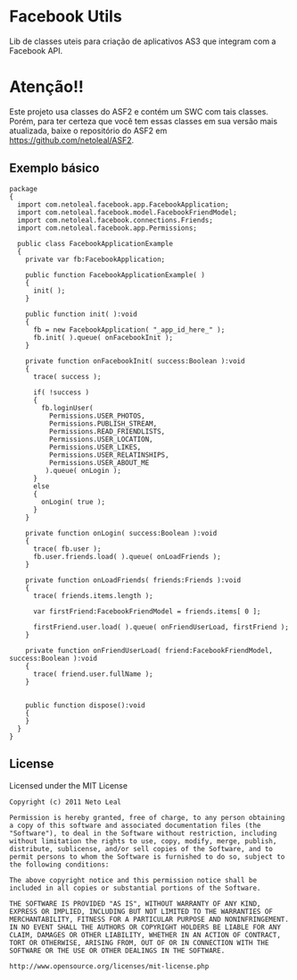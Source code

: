 Facebook Utils
===============================

Lib de classes uteis para criação de aplicativos AS3 que integram com a Facebook API.

Atenção!!
==========

Este projeto usa classes do ASF2 e contém um SWC com tais classes. Porém, para ter certeza que você tem essas classes em sua versão mais atualizada, baixe o repositório do ASF2 em https://github.com/netoleal/ASF2.

Exemplo básico
---------------

    package
    {
      import com.netoleal.facebook.app.FacebookApplication;
      import com.netoleal.facebook.model.FacebookFriendModel;
      import com.netoleal.facebook.connections.Friends;
      import com.netoleal.facebook.app.Permissions;
      
      public class FacebookApplicationExample
      {
        private var fb:FacebookApplication;
        
        public function FacebookApplicationExample( )
        {
          init( );
        }
        
        public function init( ):void
        {
          fb = new FacebookApplication( "_app_id_here_" );
          fb.init( ).queue( onFacebookInit );
        }
        
        private function onFacebookInit( success:Boolean ):void
        {
          trace( success );
          
          if( !success )
          {
            fb.loginUser(
              Permissions.USER_PHOTOS, 
              Permissions.PUBLISH_STREAM, 
              Permissions.READ_FRIENDLISTS, 
              Permissions.USER_LOCATION, 
              Permissions.USER_LIKES,
              Permissions.USER_RELATINSHIPS,
              Permissions.USER_ABOUT_ME
             ).queue( onLogin );
          }
          else
          {
            onLogin( true );
          }
        }
        
        private function onLogin( success:Boolean ):void
        {
          trace( fb.user );
          fb.user.friends.load( ).queue( onLoadFriends );
        }
        
        private function onLoadFriends( friends:Friends ):void
        {
          trace( friends.items.length );
          
          var firstFriend:FacebookFriendModel = friends.items[ 0 ];
          
          firstFriend.user.load( ).queue( onFriendUserLoad, firstFriend );
        }
        
        private function onFriendUserLoad( friend:FacebookFriendModel, success:Boolean ):void
        {
          trace( friend.user.fullName );
        }
        
        
        public function dispose():void
        {
        }
      }
    }

License
-------	

Licensed under the MIT License

	Copyright (c) 2011 Neto Leal

	Permission is hereby granted, free of charge, to any person obtaining a copy of this software and associated documentation files (the "Software"), to deal in the Software without restriction, including without limitation the rights to use, copy, modify, merge, publish, distribute, sublicense, and/or sell copies of the Software, and to permit persons to whom the Software is furnished to do so, subject to the following conditions:

	The above copyright notice and this permission notice shall be included in all copies or substantial portions of the Software.

	THE SOFTWARE IS PROVIDED "AS IS", WITHOUT WARRANTY OF ANY KIND, EXPRESS OR IMPLIED, INCLUDING BUT NOT LIMITED TO THE WARRANTIES OF MERCHANTABILITY, FITNESS FOR A PARTICULAR PURPOSE AND NONINFRINGEMENT. IN NO EVENT SHALL THE AUTHORS OR COPYRIGHT HOLDERS BE LIABLE FOR ANY CLAIM, DAMAGES OR OTHER LIABILITY, WHETHER IN AN ACTION OF CONTRACT, TORT OR OTHERWISE, ARISING FROM, OUT OF OR IN CONNECTION WITH THE SOFTWARE OR THE USE OR OTHER DEALINGS IN THE SOFTWARE.

	http://www.opensource.org/licenses/mit-license.php